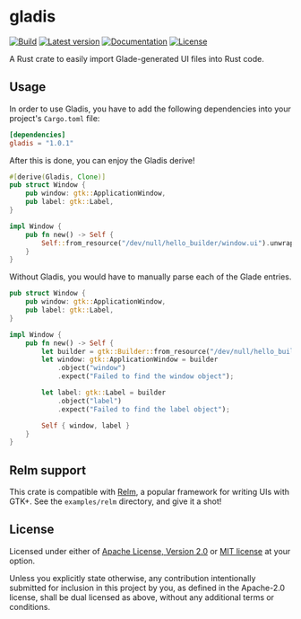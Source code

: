 # gladis

[![Build](https://github.com/MicroJoe/gladis/actions/workflows/ci.yml/badge.svg?branch=master)](https://github.com/MicroJoe/gladis/actions/workflows/ci.yml)
[![Latest version](https://img.shields.io/crates/v/gladis.svg)](https://crates.io/crates/gladis)
[![Documentation](https://docs.rs/gladis/badge.svg)](https://docs.rs/gladis)
[![License](https://img.shields.io/crates/l/gladis.svg)](https://crates.io/crates/gladis)

A Rust crate to easily import Glade-generated UI files into Rust code.

## Usage

In order to use Gladis, you have to add the following dependencies into your
project's `Cargo.toml` file:

```toml
[dependencies]
gladis = "1.0.1"
```

After this is done, you can enjoy the Gladis derive!

```rust
#[derive(Gladis, Clone)]
pub struct Window {
    pub window: gtk::ApplicationWindow,
    pub label: gtk::Label,
}

impl Window {
    pub fn new() -> Self {
        Self::from_resource("/dev/null/hello_builder/window.ui").unwrap()
    }
}
```

Without Gladis, you would have to manually parse each of the Glade entries.

```rust
pub struct Window {
    pub window: gtk::ApplicationWindow,
    pub label: gtk::Label,
}

impl Window {
    pub fn new() -> Self {
        let builder = gtk::Builder::from_resource("/dev/null/hello_builder/window.ui");
        let window: gtk::ApplicationWindow = builder
            .object("window")
            .expect("Failed to find the window object");

        let label: gtk::Label = builder
            .object("label")
            .expect("Failed to find the label object");

        Self { window, label }
    }
}
```

## Relm support

This crate is compatible with [Relm](https://github.com/antoyo/relm), a
popular framework for writing UIs with GTK+. See the `examples/relm` directory,
and give it a shot!

## License

Licensed under either of [Apache License, Version 2.0](LICENSE-APACHE) or [MIT
license](LICENSE-MIT) at your option.

Unless you explicitly state otherwise, any contribution intentionally submitted
for inclusion in this project by you, as defined in the Apache-2.0 license,
shall be dual licensed as above, without any additional terms or conditions.
